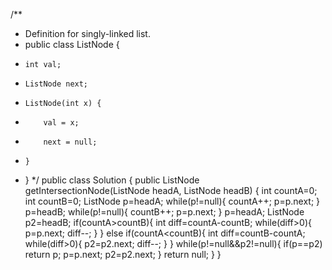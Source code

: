 /**
 * Definition for singly-linked list.
 * public class ListNode {
 *     int val;
 *     ListNode next;
 *     ListNode(int x) {
 *         val = x;
 *         next = null;
 *     }
 * }
 */
public class Solution {
    public ListNode getIntersectionNode(ListNode headA, ListNode headB) {
        int countA=0;
        int countB=0;
        ListNode p=headA;
        while(p!=null){
            countA++;
            p=p.next;
        }
        p=headB;
        while(p!=null){
            countB++;
            p=p.next;
        }
        p=headA;
        ListNode p2=headB;
        if(countA>countB){
            int diff=countA-countB;
            while(diff>0){
                p=p.next;
                diff--;
            }
        }
        else if(countA<countB){
            int diff=countB-countA;
            while(diff>0){
                p2=p2.next;
                diff--;
            }
        }
        while(p!=null&&p2!=null){
            if(p==p2)
                return p;
            p=p.next;
            p2=p2.next;
        }
        return null;
    }
}